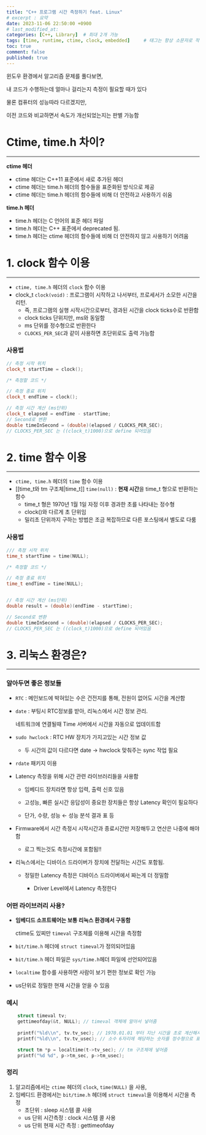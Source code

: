 ```yaml
---
title: "C++ 프로그램 시간 측정하기 feat. Linux"
# excerpt : 요약
date: 2023-11-06 22:50:00 +0900
# last_modified_at: 
categories: [C++, Library]  # 최대 2개 가능
tags: [time, runtime, ctime, clock, embedded]     # 태그는 항상 소문자로 작성할 것
toc: true
comment: false
published: true
---
```


윈도우 환경에서 알고리즘 문제를 풀다보면, 

내 코드가 수행하는데 얼마나 걸리는지 측정이 필요할 때가 있다

물론 컴퓨터의 성능따라 다르겠지만,

이전 코드와 비교하면서 속도가 개선되었는지는 판별 가능함

# Ctime, time.h 차이?
---
**ctime 헤더**
- ctime 헤더는 C++11 표준에서 새로 추가된 헤더
- ctime 헤더는 time.h 헤더의 함수들을 표준화된 방식으로 제공
- ctime 헤더는 time.h 헤더의 함수들에 비해 더 안전하고 사용하기 쉬움

**time.h 헤더**
- time.h 헤더는 C 언어의 표준 헤더 파일
- time.h 헤더는 C++ 표준에서 deprecated 됨.
- time.h 헤더는 ctime 헤더의 함수들에 비해 더 안전하지 않고 사용하기 어려움

# 1. clock 함수 이용
---
- `ctime, time.h` 헤더의 `clock` 함수 이용
- clock_t `clock(void)` : 프로그램이 시작하고 나서부터, 프로세서가 소모한 시간을 리턴.
	+ 즉, 프로그램의 실행 시작시간으로부터, 경과된 시간을 clock ticks수로 반환함
	+ clock ticks 단위지만, ms와 동일함
	+ ms 단위를 정수형으로 반환한다
	+ `CLOCKS_PER_SEC`과 같이 사용하면 초단위로도 출력 가능함 

### 사용법

```cpp
// 측정 시작 위치 
clock_t startTime = clock(); 

/* 측정할 코드 */ 

// 측정 종료 위치 
clock_t endTime = clock(); 

// 측정 시간 계산 (ms단위) 
clock_t elapsed = endTime - startTime; 
// Second로 변환 
double timeInSecond = (double)(elapsed / CLOCKS_PER_SEC); 
// CLOCKS_PER_SEC 는 ((clock_t)1000)으로 define 되어있음
```

# 2. time 함수 이용
--- 
- `ctime, time.h` 헤더의 `time` 함수 이용
- [[time_t와 tm 구조체|time_t]] `time(null)` : **현재 시간**을 time_t 형으로 반환하는 함수
	- time_t 형은 1970년 1월 1일 자정 이후 경과한 초를 나타내는 정수형
	- clock()와 다르게 초 단위임
	- 밀리초 단위까지 구하는 방법은 조금 복잡하므로 다른 포스팅에서 별도로 다룸

### 사용법

```cpp
/// 측정 시작 위치
time_t startTime = time(NULL);

/* 측정할 코드 */ 

// 측정 종료 위치 
time_t endTime = time(NULL);


// 측정 시간 계산 (ms단위) 
double result = (double)(endTime - startTime);

// Second로 변환 
double timeInSecond = (double)(elapsed / CLOCKS_PER_SEC); 
// CLOCKS_PER_SEC 는 ((clock_t)1000)으로 define 되어있음
```

# 3. 리눅스 환경은?
---
### 알아두면 좋은 정보들 
- `RTC` : 메인보드에 박혀있는 수은 건전지를 통해, 전원이 없어도 시간을 계산함

- `date` : 부팅시 RTC정보를 받아, 리눅스에서 시간 정보 관리. 

    네트워크에 연결될때 Time 서버에서 시간을 자동으로 업데이트함

- `sudo hwclock` : RTC HW 장치가 가지고있는 시간 정보 값

    - 두 시간의 값이 다르다면 date → hwclock 맞춰주는 sync 작업 필요

- `rdate` 패키지 이용

- Latency 측정을 위해 시간 관련 라이브러리들을 사용함

    - 임베디드 장치라면 항상 입력, 출력 신호 있음

    - 고성능, 빠른 실시간 응답성이 중요한 장치들은 항상 Latency 확인이 필요하다

    - 단가, 수량, 성능 ← 성능 분석 결과 표 등

- Firmware에서 시간 측정시 시작시간과 종료시간만 저장해두고 연산은 나중에 해야함

    - 로그 찍는것도 측정시간에 포함됨!!

- 리눅스에서는 디바이스 드라이버가 장치에 전달하는 시간도 포함됨.

    - 정밀한 Latency 측정은 디바이스 드라이버에서 짜는게 더 정밀함

        - Driver Level에서 Latency 측정한다

### 어떤 라이브러리 사용?

- **임베디드 소프트웨어는 보통 리눅스 환경에서 구동함** 

    ctime도 있찌만 `timeval` 구조체를 이용해 시간을 측정함

- `bit/time.h` 헤더에 `struct timeval`가 정의되어있음

- `bit/time.h` 헤더 파일은 `sys/time.h`헤더 파일에 선언되어있음

- `localtime` 함수를 사용하면 사람이 보기 편한 정보로 확인 가능

- us단위로 정밀한 현재 시간을 얻을 수 있음

### 예시

```c
    struct timeval tv; 
    gettimeofday(&t, NULL); // timeval 객체에 알아서 넣어줌
    
    printf("%ld\\n", tv.tv_sec); // 1970.01.01 부터 지난 시간을 초로 계산해서 알려줌 
    printf("%ld\\n", tv.tv_usec); // 소수 6자리에 해당하는 숫자를 정수형으로 표현. 

    struct tm *p = localtime(t->tv_sec); // tm 구조체에 넣어줌 
    printf("%d %d", p->tm_sec, p->tm_usec);
```
    
### 정리


1. 알고리즘에서는 `ctime` 헤더의 `clock`, `time(NULL)` 을 사용, 
2. 임베디드 환경에서는 `bit/time.h` 헤더에 `struct timeval`을 이용해서 시간을 측정
    - 초단위 : sleep 시스템 콜 사용
    - us 단위 시간측정 : clock 시스템 콜 사용
    - us 단위 현재 시간 측정 : gettimeofday